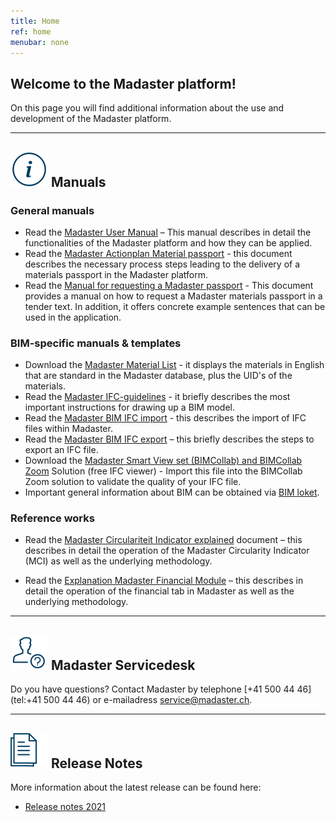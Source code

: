 ```yaml
---
title: Home
ref: home
menubar: none
---
```


## Welcome to the Madaster platform!
On this page you will find additional information about the use and development of the Madaster platform.

---

## <img class="header-img" src="/assets/images/767.svg"> Manuals


### General manuals

 * Read the <a href="/files/ch/en/Madaster User Manual_EN.pdf" target="_blank">Madaster User Manual</a> – This manual describes in detail the functionalities of the Madaster platform and how they can be applied.
 * Read the  <a href="/files/en/Madaster - Action Plan.pdf" target="_blank">Madaster Actionplan Material passport</a> - this document describes the necessary process steps leading to the delivery of a materials passport in the Madaster platform.
 * Read the  <a href="/files/ch/en/Tender Text Material Passport_EN.pdf" target="_blank">Manual for requesting a Madaster passport</a> - This document provides a manual on how to request a Madaster materials passport in a tender text. In addition, it offers concrete example sentences that can be used in the application.


### BIM-specific manuals & templates

 * Download the <a href="/files/en/Madaster Materials.xlsx" target="_blank">Madaster Material List</a> - it displays the materials in English that are standard in the Madaster database, plus the UID's of the materials.
 * Read the <a href="/files/ch/en/Madaster BIM - IFC guidelines_EN.pdf" target="_blank">Madaster IFC-guidelines</a> - it briefly describes the most important instructions for drawing up a BIM model.
 * Read the <a href="/files/ch/en/Madaster BIM - IFC import process_EN.pdf" target="_blank">Madaster BIM IFC import</a> - this describes the import of IFC files within Madaster.
 * Read the <a href="/files/ch/en/Madaster BIM - IFC Export EN.pdf" target="_blank">Madaster BIM IFC export</a> – this briefly describes the steps to export an IFC file.
 * Download the <a href="http://www.bimcollab.com/en/Support/Support/Downloads/BIMcollab-ZOOM" target="_blank">Madaster Smart View set (BIMCollab) and BIMCollab Zoom</a> Solution (free IFC viewer) - Import this file into the BIMCollab Zoom solution to validate the quality of your IFC file.
 * Important general information about BIM can be obtained via <a href="https://www.bimloket.nl//documents/BIM_basis_ILS_v1_0_ENG.pdf" target="_blank">BIM loket</a>.



### Reference works

 * Read the <a href="/files/en/Madaster - Circularity Indicator explained.pdf" target="_blank">Madaster Circulariteit Indicator explained</a> document – this describes in detail the operation of the Madaster Circularity Indicator (MCI) as well as the underlying methodology.
 
* Read the <a href="/files/en/Madaster - Financial.pdf" target="_blank">Explanation Madaster Financial Module</a> – this describes in detail the operation of the financial tab in Madaster as well as the underlying methodology.

---

## <img class="header-img" src="/assets/images/771.svg"> Madaster Servicedesk
Do you have questions? Contact Madaster by telephone [+41 500 44 46](tel:+41 500 44 46) or e-mailadress <service@madaster.ch>.

---

## <img class="header-img" src="/assets/images/770.svg"> Release Notes

More information about the latest release can be found here:

* <a href="/files/en/Madaster Release notes 2021.pdf" target="_blank">Release notes 2021</a>
